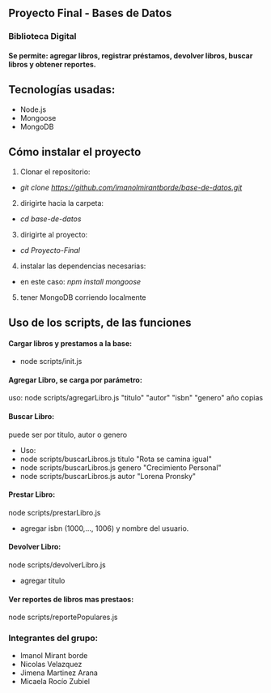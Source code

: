 ## Proyecto Final - Bases de Datos

### Biblioteca Digital

#### Se permite: agregar libros, registrar préstamos, devolver libros, buscar libros y obtener reportes.

## Tecnologías usadas:

- Node.js
- Mongoose
- MongoDB

## Cómo instalar el proyecto

1. Clonar el repositorio:

- _git clone https://github.com/imanolmirantborde/base-de-datos.git_

2. dirigirte hacia la carpeta:

- _cd base-de-datos_

3. dirigirte al proyecto:

- _cd Proyecto-Final_

4. instalar las dependencias necesarias:

- en este caso: _npm install mongoose_

5. tener MongoDB corriendo localmente

## Uso de los scripts, de las funciones

#### Cargar libros y prestamos a la base:

- node scripts/init.js

#### Agregar Libro, se carga por parámetro:

uso:
node scripts/agregarLibro.js "titulo" "autor" "isbn" "genero" año copias

#### Buscar Libro:

puede ser por titulo, autor o genero

- Uso:
- node scripts/buscarLibros.js titulo "Rota se camina igual"
- node scripts/buscarLibros.js genero "Crecimiento Personal"
- node scripts/buscarLibros.js autor "Lorena Pronsky"

#### Prestar Libro:

node scripts/prestarLibro.js

- agregar isbn (1000,..., 1006) y nombre del usuario.

#### Devolver Libro:

node scripts/devolverLibro.js

- agregar titulo

#### Ver reportes de libros mas prestaos:

node scripts/reportePopulares.js

### Integrantes del grupo:

- Imanol Mirant borde
- Nicolas Velazquez
- Jimena Martinez Arana
- Micaela Rocío Zubiel
